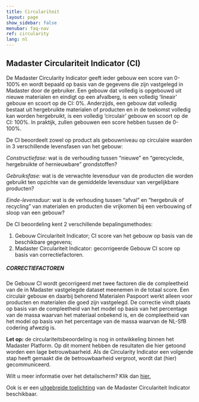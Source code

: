 ```yaml
---
title: Circulariteit
layout: page
show_sidebar: false
menubar: faq-nav
ref: circularity
lang: nl
---
```


## Madaster Circulariteit Indicator (CI)
De Madaster Circularity Indicator geeft ieder gebouw een score van 0-100% en wordt bepaald op basis van de gegevens die zijn vastgelegd in Madaster door de gebruiker. Een gebouw dat volledig is opgebouwd uit nieuwe materialen en eindigt op een afvalberg, is een volledig ‘lineair’ gebouw en scoort op de CI: 0%. Anderzijds, een gebouw dat volledig bestaat uit hergebruikte materialen of producten en in de toekomst volledig kan worden hergebruikt, is een volledig ‘circulair’ gebouw en scoort op de CI: 100%. In praktijk, zullen gebouwen een score hebben tussen de 0-100%.

De CI beoordeelt zowel op product als gebouwniveau op circulaire waarden in 3 verschillende levensfasen van het gebouw:

*Constructiefase:* wat is de verhouding tussen “nieuwe” en “gerecyclede, hergebruikte of hernieuwbare” grondstoffen?

*Gebruiksfase:* wat is de verwachte levensduur van de producten die worden gebruikt ten opzichte van de gemiddelde levensduur van vergelijkbare producten?

*Einde-levensduur:* wat is de verhouding tussen “afval” en “hergebruik of recycling” van materialen en producten die vrijkomen bij een verbouwing of sloop van een gebouw?

De CI beoordeling kent 2 verschillende bepalingsmethodes:

1. Gebouw Circulariteit Indicator; CI score van het gebouw op basis van de beschikbare gegevens;
2. Madaster Circulariteit Indicator: gecorrigeerde Gebouw CI score op basis van correctiefactoren.

##### CORRECTIEFACTOREN

De Gebouw CI wordt gecorrigeerd met twee factoren die de compleetheid van de in Madaster vastgelegde dataset meenemen in de totaal score. Een circulair gebouw en daarbij behorend Materialen Paspoort werkt alleen voor producten en materialen die goed zijn vastgelegd. De correctie vindt plaats op basis van de compleetheid van het model op basis van het percentage van de massa waarvan het materiaal onbekend is, en de compleetheid van het model op basis van het percentage van de massa waarvan de NL-SfB codering afwezig is.

**Let op:** de circulariteitsbeoordeling is nog in ontwikkeling binnen het Madaster Platform. Op dit moment hebben de resultaten die hier getoond worden een lage betrouwbaarheid. Als de Circularity Indicator een volgende stap heeft gemaakt die de betrouwbaarheid vergroot, wordt dat (hier) gecommuniceerd.

Wilt u meer informatie over het detailscherm? Klik dan <a href="https://docs.madaster.com/circularity-learn-more-nl">hier.</a>

Ook is er een <a href="https://www.madaster.com/download_file/view/772">uitgebreide toelichting</a> van de Madaster Circulariteit Indicator beschikbaar.